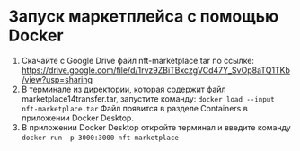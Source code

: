 
# Запуск маркетплейса с помощью Docker

1. Скачайте с Google Drive файл nft-marketplace.tar по ссылке: <https://drive.google.com/file/d/1rvz9ZBiTBxczgVCd47Y_SvOp8aTQ1TKb/view?usp=sharing>
2. В терминале из директории, которая содержит файл marketplace14transfer.tar, запустите команду:
   ```docker load --input nft-marketplace.tar```
  Файл появится в разделе Containers в приложении Docker Desktop.
3. В приложении Docker Desktop откройте терминал и введите команду
   ```docker run -p 3000:3000 nft-marketplace```

